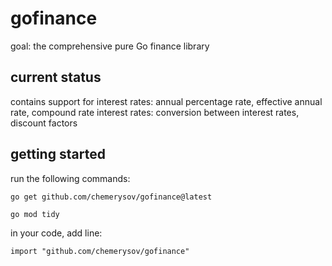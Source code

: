 # gofinance
goal: the comprehensive pure Go finance library

## current status
contains support for
interest rates: annual percentage rate, effective annual rate, compound rate
interest rates: conversion between interest rates, discount factors

## getting started
run the following commands:

`go get github.com/chemerysov/gofinance@latest`

`go mod tidy`

in your code, add line:

`import "github.com/chemerysov/gofinance"`
